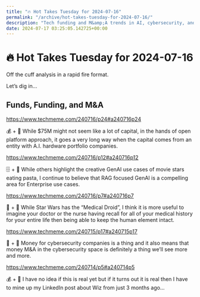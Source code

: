 ```yaml
---
title: "🔥 Hot Takes Tuesday for 2024-07-16"
permalink: "/archive/hot-takes-tuesday-for-2024-07-16/"
description: "Tech funding and M&amp;A trends in AI, cybersecurity, and GenAI discussed with a touch of humor."
date: 2024-07-17 03:25:05.142725+00:00
---
```


<!-- buttondown-editor-mode: plaintext --><h1><span style="color: rgb(0, 0, 0)">🔥 </span>Hot Takes Tuesday for 2024-07-16</h1><p>Off the cuff analysis in a rapid fire format.</p><p>Let’s dig in…</p><h2>Funds, Funding, and M&amp;A</h2><p><a target="_blank" rel="noopener noreferrer nofollow" href="https://www.techmeme.com/240716/p24#a240716p24">https://www.techmeme.com/240716/p24#a240716p24</a></p><p>💰 + 🍪 While $75M might not seem like a lot of capital, in the hands of open platform approach, it goes a very long way when the capital comes from an entity with A.I. hardware portfolio companies.</p><p><a target="_blank" rel="noopener noreferrer nofollow" href="https://www.techmeme.com/240716/p12#a240716p12">https://www.techmeme.com/240716/p12#a240716p12</a></p><p>🗄️ + 🤖 While others highlight the creative GenAI use cases of movie stars eating pasta, I continue to believe that RAG focused GenAI is a compelling area for Enterprise use cases. </p><p><a target="_blank" rel="noopener noreferrer nofollow" href="https://www.techmeme.com/240716/p7#a240716p7">https://www.techmeme.com/240716/p7#a240716p7</a></p><p>🏥 + 🤖 While Star Wars has the “Medical Droid”, I think it is more useful to imagine your doctor or the nurse having recall for all of your medical history for your entire life then being able to keep the human element intact.</p><p><a target="_blank" rel="noopener noreferrer nofollow" href="https://www.techmeme.com/240715/p17#a240715p17">https://www.techmeme.com/240715/p17#a240715p17</a></p><p>🔐 + 🤖  Money for cybersecurity companies is a thing and it also means that money M&amp;A in the cybersecurity space is definitely a thing we’ll see more and more.</p><p><a target="_blank" rel="noopener noreferrer nofollow" href="https://www.techmeme.com/240714/p5#a240714p5">https://www.techmeme.com/240714/p5#a240714p5</a></p><p>💰 + 🔐 I have no idea if this is real yet but if it turns out it is real then I have to mine up my LinkedIn post about Wiz from just 3 months ago… </p>